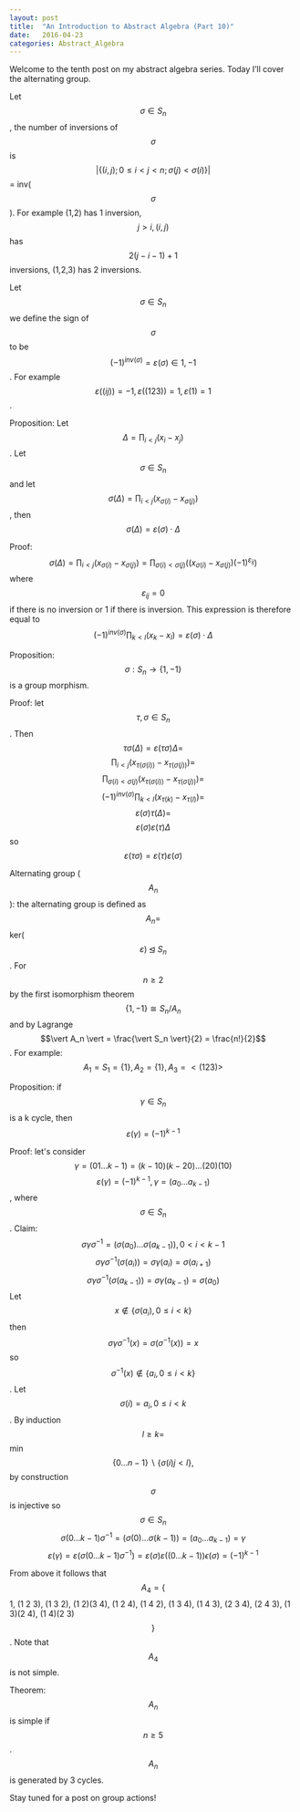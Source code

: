 ```yaml
---
layout: post
title:  "An Introduction to Abstract Algebra (Part 10)"
date:   2016-04-23
categories: Abstract_Algebra
---
```


Welcome to the tenth post on my abstract algebra series. Today I’ll cover the alternating group.

Let $$\sigma \in S_n$$, the number of inversions of $$\sigma$$ is $$\vert \{(i,j); 0 \leq i < j < n; \sigma(j) < \sigma(i)\} \vert$$ = inv($$\sigma$$). For example (1,2) has 1 inversion, $$j > i, (i,j)$$ has $$2(j-i-1)+1$$ inversions, (1,2,3) has 2 inversions.

Let $$\sigma \in S_n$$ we define the sign of $$\sigma$$ to be $$(-1)^{inv(\sigma)} = \varepsilon(\sigma) \in {1, -1}$$. For example $$\varepsilon((i j)) = -1, \varepsilon((1 2 3)) = 1, \varepsilon(1) = 1$$.

Proposition: Let $$\Delta = \prod_{i < j}(x_i-x_j)$$. Let $$\sigma \in S_n$$ and let $$\sigma(\Delta) = \prod_{i<j}(x_{\sigma(i)}-x_{\sigma(j)})$$, then $$\sigma(\Delta) = \varepsilon(\sigma) \cdot \Delta$$

Proof: $$\sigma(\Delta) = \prod_{i < j}(x_{\sigma(i)} - x_{\sigma(j)}) = \prod_{\sigma(i)<\sigma(j)}((x_{\sigma(i)}-x_{\sigma(j)})(-1)^{\varepsilon_{ij}})$$ where $$\varepsilon_{ij} = 0$$ if there is no inversion or 1 if there is inversion. This expression is therefore equal to $$(-1)^{inv(\sigma)}\prod_{k <l}(x_k-x_l) = \varepsilon(\sigma)\cdot \Delta$$

Proposition: $$\sigma : S_n \rightarrow \{1, -1\}$$ is a group morphism.

Proof: let $$\tau, \sigma \in S_n$$. Then $$\tau \sigma(\Delta) = \varepsilon(\tau \sigma)\Delta = $$ $$\prod_{i<j}(x_{\tau(\sigma(i))}-x_{\tau(\sigma(j))}) =$$ $$\prod_{\sigma(i)<\sigma(j)}(x_{\tau(\sigma(i))}-x_{\tau(\sigma(j))}) =$$ $$(-1)^{inv(\sigma)} \prod_{k<l}(x_{\tau(k)}-x_{\tau(l)}) = $$ $$ \varepsilon(\sigma)\tau(\Delta) = $$ $$ \varepsilon(\sigma)\varepsilon(\tau)\Delta$$ so $$\varepsilon(\tau \sigma) = \varepsilon(\tau)\varepsilon(\sigma)$$

Alternating group ($$A_n$$): the alternating group is defined as $$A_n =$$ ker($$\varepsilon) \unlhd S_n$$. For $$n \geq 2$$ by the first isomorphism theorem $$\{1, -1\} \cong S_n/A_n$$ and by Lagrange $$\vert A_n \vert = \frac{\vert S_n \vert}{2} = \frac{n!}{2}$$. For example: $$A_1 = S_1 = \{1\}, A_2 = \{1\}, A_3 = <(1 2 3)>$$

Proposition: if $$\gamma \in S_n$$ is a k cycle, then $$\varepsilon(\gamma) = (-1)^{k-1}$$

Proof: let's consider $$\gamma = (0 1 ... k-1) = (k-1 0)(k-2 0)...(2 0)(1 0)$$ $$\varepsilon(\gamma) = (-1)^{k-1}, \gamma = (a_0 ... a_{k-1})$$, where $$\sigma \in S_n$$. Claim: $$\sigma \gamma \sigma^{-1} = (\sigma(a_0)...\sigma(a_{k-1})), 0 < i < k-1$$ $$\sigma \gamma \sigma^{-1}(\sigma(a_i)) = \sigma \gamma(a_i) = \sigma(a_{i+1})$$ $$ \sigma \gamma \sigma^{-1} (\sigma(a_{k-1})) = \sigma \gamma (a_{k-1}) = \sigma(a_0)$$ Let $$x \not\in \{\sigma(a_i), 0 \leq i < k\}$$ then $$\sigma \gamma \sigma^{-1}(x) = \sigma(\sigma^{-1}(x)) = x$$ so$$ \sigma^{-1}(x) \not\in \{a_i, 0 \leq i < k\}$$. Let $$\sigma(i) = a_i, 0 \leq i < k$$. By induction $$l \geq k =$$ min$$\{0 ... n-1\}\backslash  \{\sigma(i) j < l\},$$ by construction $$\sigma$$ is injective so $$\sigma \in S_n$$ $$\sigma(0 ... k-1)\sigma^{-1} = (\sigma(0)... \sigma(k-1)) = (a_0 ... a_{k-1}) = \gamma$$ $$ \varepsilon(\gamma) = \varepsilon(\sigma(0 ... k-1)\sigma^{-1}) = \varepsilon(\sigma)\varepsilon((0 ... k-1))\epsilon(\sigma) = (-1)^{k-1}$$

From above it follows that $$A_4 = \{$$1, (1 2 3), (1 3 2), (1 2)(3 4), (1 2 4), (1 4 2), (1 3 4), (1 4 3), (2 3 4), (2 4 3), (1 3)(2 4), (1 4)(2 3)$$\}$$. Note that $$A_4$$ is not simple.

Theorem: $$A_n$$ is simple if $$n \geq 5$$. $$A_n$$ is generated by 3 cycles.

Stay tuned for a post on group actions!
